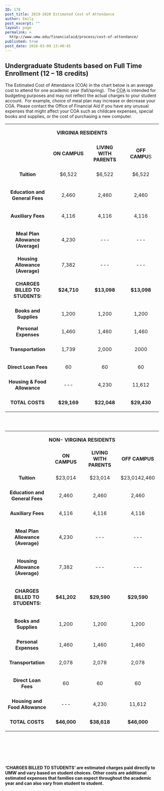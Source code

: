 ```yaml
---
ID: 178
post_title: 2019-2020 Estimated Cost of Attendance
author: Emily
post_excerpt: ""
layout: page
permalink: >
  http://www.umw.edu/financialaid/process/cost-of-attendance/
published: true
post_date: 2016-03-09 13:40:45
---
```

<h2>Undergraduate Students based on Full Time Enrollment (12 – 18 credits)</h2>
The Estimated Cost of Attendance (COA) in the chart below is an average cost to attend for one academic year (fall/spring).  The <abbr title="Cost of Attendance">COA</abbr> is intended for budgeting purposes and may not reflect the actual charges to your student account.  For example, choice of meal plan may increase or decrease your COA. Please contact the Office of Financial Aid if you have any unusual expenses that might affect your COA such as childcare expenses, special books and supplies, or the cost of purchasing a new computer.
<table style="height: 955px" width="409">
<tbody>
<tr>
<td colspan="4" width="582">
<p style="text-align: center"><strong>VIRGINIA RESIDENTS</strong></p>
</td>
</tr>
<tr>
<td width="150">
<p style="text-align: center"></p>
</td>
<td style="text-align: center" width="150"><strong>ON CAMPUS</strong></td>
<td style="text-align: center" width="138"><strong>LIVING WITH PARENTS</strong></td>
<td width="144">
<p style="text-align: center"><strong>OFF CAMPU</strong>S</p>
</td>
</tr>
<tr>
<td width="150">
<p style="text-align: center"><strong>Tuition</strong></p>
</td>
<td style="text-align: center" width="150" data-label="On Campus">$6,522</td>
<td style="text-align: center" width="138" data-label="Living With Parents">$6,522</td>
<td style="text-align: center" width="144" data-label="Off Campus">$6,522</td>
</tr>
<tr>
<td width="150">
<p style="text-align: center"><strong>Education and General Fees</strong></p>
</td>
<td style="text-align: center" width="150" data-label="On Campus">2,460</td>
<td style="text-align: center" width="138" data-label="Living With Parents">2,460</td>
<td width="144" data-label="Off Campus">
<p style="text-align: center">2,460</p>
</td>
</tr>
<tr>
<td style="text-align: center" width="150"><strong>Auxiliary Fees</strong></td>
<td style="text-align: center" width="150" data-label="On Campus">4,116</td>
<td style="text-align: center" width="138" data-label="Living With Parents">4,116</td>
<td width="144" data-label="Off Campus">
<p style="text-align: center">4,116</p>
</td>
</tr>
<tr>
<td width="150">
<p style="text-align: center"><strong>Meal Plan Allowance (Average)</strong></p>
</td>
<td style="text-align: center" width="150" data-label="On Campus">4,230</td>
<td style="text-align: center" width="138" data-label="Living With Parents">---</td>
<td style="text-align: center" width="144" data-label="Off Campus">---</td>
</tr>
<tr>
<td style="text-align: center" width="150"><strong>Housing Allowance (Average)</strong></td>
<td style="text-align: center" width="150" data-label="On Campus">7,382</td>
<td style="text-align: center" width="138" data-label="Living With Parents">---</td>
<td width="144" data-label="Off Campus">
<p style="text-align: center">---</p>
</td>
</tr>
<tr>
<td width="150">
<p style="text-align: center"><strong>CHARGES BILLED TO STUDENTS:</strong></p>
</td>
<td style="text-align: center" width="150" data-label="On Campus"><strong>$24,710</strong></td>
<td style="text-align: center" width="138" data-label="Living With Parents"><strong>$13,098</strong></td>
<td style="text-align: center" width="144" data-label="Off Campus"><strong>$13,098</strong></td>
</tr>
<tr>
<td style="text-align: center" width="150"><strong>Books and Supplies</strong></td>
<td style="text-align: center" width="150" data-label="On Campus">1,200</td>
<td style="text-align: center" width="138" data-label="Living With Parents">1,200</td>
<td width="144" data-label="Off Campus">
<p style="text-align: center">1,200</p>
</td>
</tr>
<tr>
<td style="text-align: center" width="150"><strong>Personal Expenses</strong></td>
<td style="text-align: center" width="150" data-label="On Campus">1,460</td>
<td style="text-align: center" width="138" data-label="Living With Parents">1,460</td>
<td width="144" data-label="Off Campus">
<p style="text-align: center">1,460</p>
</td>
</tr>
<tr>
<td width="150">
<p style="text-align: center"><strong>Transportation</strong></p>
</td>
<td style="text-align: center" width="150" data-label="On Campus">1,739</td>
<td style="text-align: center" width="138" data-label="Living With Parents">2,000</td>
<td style="text-align: center" width="144" data-label="Off Campus">2000</td>
</tr>
<tr>
<td style="text-align: center" width="150"><strong>Direct Loan Fees</strong></td>
<td style="text-align: center" width="150" data-label="On Campus">60</td>
<td style="text-align: center" width="138" data-label="Living With Parents">60</td>
<td width="144" data-label="Off Campus">
<p style="text-align: center">60</p>
</td>
</tr>
<tr>
<td style="text-align: center" width="150"><strong>Housing &amp; Food Allowance</strong></td>
<td style="text-align: center" width="150" data-label="On Campus">---</td>
<td style="text-align: center" width="138" data-label="Living With Parents">4,230</td>
<td width="144" data-label="Off Campus">
<p style="text-align: center">11,612</p>
</td>
</tr>
<tr>
<td style="text-align: center" width="150"><strong>TOTAL COSTS</strong></td>
<td style="text-align: center" width="150" data-label="On Campus"><strong>$29,169</strong></td>
<td style="text-align: center" width="138" data-label="Living With Parents"><strong>$22,048</strong></td>
<td width="144" data-label="Off Campus">
<p style="text-align: center"><strong>$29,430</strong></p>
</td>
</tr>
</tbody>
</table>
&nbsp;
<table style="height: 1076px" width="419">
<tbody>
<tr>
<td colspan="4" width="582">
<p style="text-align: center"><strong>NON- VIRGINIA RESIDENTS</strong></p>
</td>
</tr>
<tr>
<td width="150">
<p style="text-align: center"></p>
</td>
<td style="text-align: center" width="150"><strong>ON CAMPUS</strong></td>
<td style="text-align: center" width="138"><strong>LIVING WITH PARENTS</strong></td>
<td style="text-align: center" width="144"><strong>OFF CAMPUS</strong></td>
</tr>
<tr>
<td width="150">
<p style="text-align: center"><strong>Tuition</strong></p>
</td>
<td style="text-align: center" width="150">$23,014</td>
<td style="text-align: center" width="138">$23,014</td>
<td style="text-align: center" width="144">$23,0142,460</td>
</tr>
<tr>
<td style="text-align: center" width="150"><strong>Education and General Fees</strong></td>
<td style="text-align: center" width="150">2,460</td>
<td style="text-align: center" width="138">2,460</td>
<td width="144">
<p style="text-align: center">2,460</p>
</td>
</tr>
<tr>
<td style="text-align: center" width="150">
<p style="text-align: center"><strong>Auxiliary Fees</strong></p>
</td>
<td style="text-align: center" width="150">4,116</td>
<td style="text-align: center" width="138">4,116</td>
<td width="144">
<p style="text-align: center">4,116</p>
</td>
</tr>
<tr>
<td width="150">
<p style="text-align: center"><strong>Meal Plan Allowance (Average)</strong></p>
</td>
<td style="text-align: center" width="150">4,230</td>
<td style="text-align: center" width="138">---</td>
<td style="text-align: center" width="144">---</td>
</tr>
<tr>
<td style="text-align: center" width="150">
<p style="text-align: center"><strong>Housing Allowance (Average)</strong></p>
</td>
<td style="text-align: center" width="150">7,382</td>
<td style="text-align: center" width="138">---</td>
<td width="144">
<p style="text-align: center">---</p>
</td>
</tr>
<tr>
<td width="150">
<p style="text-align: center"><strong>CHARGES BILLED TO STUDENTS:</strong></p>
</td>
<td style="text-align: center" width="150"><strong>$41,202</strong></td>
<td style="text-align: center" width="138"><strong>$29,590</strong></td>
<td style="text-align: center" width="144"><strong>$29,590</strong></td>
</tr>
<tr>
<td style="text-align: center" width="150">
<p style="text-align: center"><strong>Books and Supplies</strong></p>
</td>
<td style="text-align: center" width="150">1,200</td>
<td style="text-align: center" width="138">1,200</td>
<td width="144">
<p style="text-align: center">1,200</p>
</td>
</tr>
<tr>
<td style="text-align: center" width="150"><strong>Personal Expenses</strong></td>
<td style="text-align: center" width="150">1,460</td>
<td style="text-align: center" width="138">1,460</td>
<td width="144">
<p style="text-align: center">1,460</p>
</td>
</tr>
<tr>
<td width="150">
<p style="text-align: center"><strong>Transportation</strong></p>
</td>
<td style="text-align: center" width="150">2,078</td>
<td style="text-align: center" width="138">2,078</td>
<td style="text-align: center" width="144">2,078</td>
</tr>
<tr>
<td width="150">
<p style="text-align: center"><strong>Direct Loan Fees</strong></p>
</td>
<td style="text-align: center" width="150">60</td>
<td style="text-align: center" width="138">60</td>
<td style="text-align: center" width="144">60</td>
</tr>
<tr>
<td style="text-align: center" width="150"><strong>Housing and Food Allowance</strong></td>
<td style="text-align: center" width="150">---</td>
<td style="text-align: center" width="138">4,230</td>
<td width="144">
<p style="text-align: center">11,612</p>
</td>
</tr>
<tr>
<td style="text-align: center" width="150"><strong>TOTAL COSTS</strong></td>
<td style="text-align: center" width="150"><strong>$46,000</strong></td>
<td style="text-align: center" width="138"><strong>$38,618</strong></td>
<td width="144">
<p style="text-align: center"><strong>$46,000</strong></p>
</td>
</tr>
</tbody>
</table>
<strong>‘CHARGES BILLED TO STUDENTS’ are estimated charges paid directly to UMW and vary based on student choices. Other costs are additional estimated expenses that families can expect throughout the academic year and can also vary from student to student.</strong>

&nbsp;
